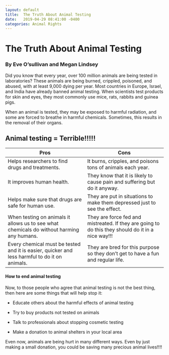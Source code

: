 ```yaml
---
layout: default
title:  The Truth About Animal Testing
date:   2019-04-29 08:41:00 -0400
categories: Animal Rights
---
```

# The Truth About Animal Testing

### By Eve O’sullivan and Megan Lindsey

Did you know that every year, over 100 million animals are being tested in laboratories? These animals are being burned, crippled, poisoned, and abused, with at least 9,000 dying per year. Most countries in Europe, Israel, and India have already banned animal testing. When scientists test products for skin and eyes, they most commonly use mice, rats, rabbits and guinea pigs.

When an animal is tested, they may be exposed to harmful radiation, and some are forced to breathe in harmful chemicals. Sometimes, this results in the removal of their organs.

## Animal testing = Terrible!!!!!
|Pros|Cons|
|--|--|
|Helps researchers to find drugs and treatments.|It burns, cripples, and poisons tons of animals each year.|
|It improves human health.|They know that it is likely to cause pain and suffering but do it anyway.|
|Helps make sure that drugs are safe for human use.|They are put in situations to make them depressed just to see the effect.|
|When testing on animals it allows us to see what chemicals do without harming any humans.|They are force fed and mistreated. If they are going to do this they should do it in a nice way!!!|
|Every chemical must be tested and it is easier, quicker and less harmful to do it on animals.|They are bred for this purpose so they don’t get to have a fun and regular life.|

#### How to end animal testing

Now, to those people who agree that animal testing is not the best thing, then here are some things that will help stop it:

  

-   Educate others about the harmful effects of animal testing
    
-   Try to buy products not tested on animals
    
-   Talk to professionals about stopping cosmetic testing
    
-   Make a donation to animal shelters in your local area

Even now, animals are being hurt in many different ways. Even by just making a small donation, you could be saving many precious animal lives!!!!
<!--stackedit_data:
eyJoaXN0b3J5IjpbLTE4NzM4NjczMV19
-->